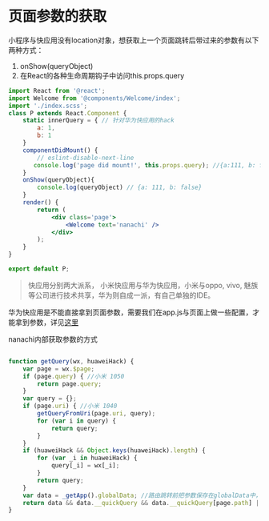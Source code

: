 # 页面参数的获取

小程序与快应用没有location对象，想获取上一个页面跳转后带过来的参数有以下两种方式：

1. onShow(queryObject) 
2. 在React的各种生命周期钩子中访问this.props.query


```jsx
import React from '@react';
import Welcome from '@components/Welcome/index';
import './index.scss';
class P extends React.Component {
    static innerQuery = { // 针对华为快应用的hack
        a: 1,
        b: 1
    }
    componentDidMount() {
        // eslint-disable-next-line
       console.log('page did mount!', this.props.query); //{a:111, b: false}
    }
    onShow(queryObject){
        console.log(queryObject) // {a: 111, b: false}
    }
    render() {
        return (
            <div class='page'>
                <Welcome text='nanachi' />
            </div>
        );
    }
}

export default P;
```

> 快应用分别两大派系， 小米快应用与华为快应用，小米与oppo, vivo, 魅族等公司进行技术共享，华为则自成一派，有自己单独的IDE。

华为快应用是不能直接拿到页面参数，需要我们在app.js与页面上做一些配置，才能拿到参数，详见[这里](./huaweiQuery.md)

nanachi内部获取参数的方式

```javascript

function getQuery(wx, huaweiHack) {
    var page = wx.$page;
    if (page.query) { //小米 1050
        return page.query;
    }
    var query = {};
    if (page.uri) { //小米 1040
        getQueryFromUri(page.uri, query);
        for (var i in query) {
            return query;
        }
    }
    if (huaweiHack && Object.keys(huaweiHack).length) {
        for (var _i in huaweiHack) {
            query[_i] = wx[_i];
        }
        return query;
    }
    var data = _getApp().globalData; //路由跳转前把参数保存在globalData中，跳转后重新拿出来
    return data && data.__quickQuery && data.__quickQuery[page.path] || query;
}

```